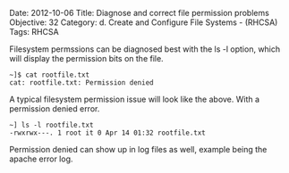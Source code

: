 Date: 2012-10-06
Title: Diagnose and correct file permission problems
Objective: 32
Category: d. Create and Configure File Systems - (RHCSA)
Tags: RHCSA

Filesystem permssions can be diagnosed best with the ls -l option, which will display the permission bits on the file. 

    ~]$ cat rootfile.txt 
    cat: rootfile.txt: Permission denied

A typical filesystem permission issue will look like the above. With a permission denied error. 

    ~] ls -l rootfile.txt 
    -rwxrwx---. 1 root it 0 Apr 14 01:32 rootfile.txt

Permission denied can show up in log files as well, example being the apache error log.

